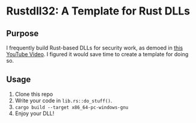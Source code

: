 # Rustdll32: A Template for Rust DLLs

## Purpose

I frequently build Rust-based DLLs for security work, as demoed in [this YouTube Video](https://www.youtube.com/watch?v=K6dAquqj5E4). I figured it would save time to create a template for doing so.


## Usage

1. Clone this repo
2. Write your code in `lib.rs::do_stuff()`. 
3. `cargo build --target x86_64-pc-windows-gnu`
4. Enjoy your DLL!
